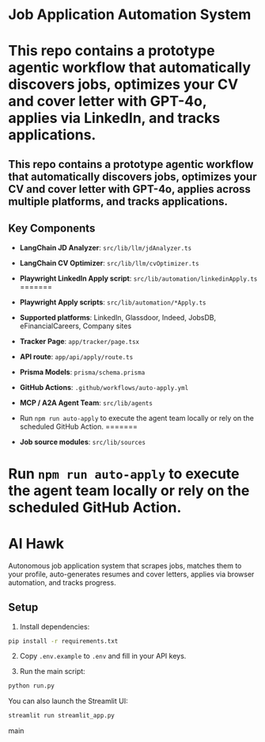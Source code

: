 # Job Application Automation System

This repo contains a prototype agentic workflow that automatically discovers jobs, optimizes your CV and cover letter with GPT-4o, applies via LinkedIn, and tracks applications.
=======
## This repo contains a prototype agentic workflow that automatically discovers jobs, optimizes your CV and cover letter with GPT-4o, applies across multiple platforms, and tracks applications.


## Key Components

- **LangChain JD Analyzer**: `src/lib/llm/jdAnalyzer.ts`
- **LangChain CV Optimizer**: `src/lib/llm/cvOptimizer.ts`

- **Playwright LinkedIn Apply script**: `src/lib/automation/linkedinApply.ts`
=======
- **Playwright Apply scripts**: `src/lib/automation/*Apply.ts`
- **Supported platforms**: LinkedIn, Glassdoor, Indeed, JobsDB, eFinancialCareers, Company sites

- **Tracker Page**: `app/tracker/page.tsx`
- **API route**: `app/api/apply/route.ts`
- **Prisma Models**: `prisma/schema.prisma`
- **GitHub Actions**: `.github/workflows/auto-apply.yml`
- **MCP / A2A Agent Team**: `src/lib/agents`
- Run `npm run auto-apply` to execute the agent team locally or rely on the scheduled GitHub Action.
=======
- **Job source modules**: `src/lib/sources`

Run `npm run auto-apply` to execute the agent team locally or rely on the scheduled GitHub Action.
=======
# AI Hawk

Autonomous job application system that scrapes jobs, matches them to your profile, auto-generates resumes and cover letters, applies via browser automation, and tracks progress.

## Setup

1. Install dependencies:
```bash
pip install -r requirements.txt
```

2. Copy `.env.example` to `.env` and fill in your API keys.

3. Run the main script:
```bash
python run.py
```

You can also launch the Streamlit UI:
```bash
streamlit run streamlit_app.py
```
main